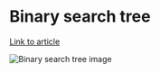 # Binary search tree

[Link to article](http://www.growingwiththeweb.com/2012/10/data-structures-binary-search-tree.html)

![Binary search tree image](http://www.growingwiththeweb.com/images/2012/10/24/representation-children.png)
